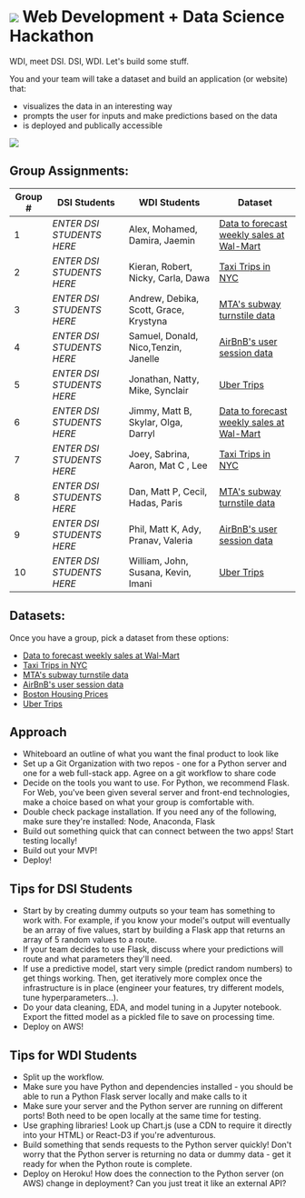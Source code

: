 # ![](https://ga-dash.s3.amazonaws.com/production/assets/logo-9f88ae6c9c3871690e33280fcf557f33.png) Web Development + Data Science Hackathon

WDI, meet DSI. DSI, WDI. Let's build some stuff.

You and your team will take a dataset and build an application (or website) that:
- visualizes the data in an interesting way
- prompts the user for inputs and make predictions based on the data
- is deployed and publically accessible

![](http://pppre.s3.amazonaws.com/2e5adf67004f3eea/5bf13f68c7e34663baf32d1e22cb4fef.jpg)

## Group Assignments:

| Group # | DSI Students | WDI Students | Dataset |
|---------|--------------|--------------|---------|
| 1 | _ENTER DSI STUDENTS HERE_ | Alex, Mohamed, Damira, Jaemin | [Data to forecast weekly sales at Wal-Mart](https://www.kaggle.com/c/walmart-recruiting-store-sales-forecasting/data) |
| 2 | _ENTER DSI STUDENTS HERE_ | Kieran, Robert, Nicky, Carla, Dawa | [Taxi Trips in NYC](http://www.nyc.gov/html/tlc/html/about/trip_record_data.shtml) |
| 3 | _ENTER DSI STUDENTS HERE_ | Andrew, Debika, Scott, Grace, Krystyna |  [MTA's subway turnstile data](http://web.mta.info/developers/turnstile.html) |
| 4 | _ENTER DSI STUDENTS HERE_ | Samuel, Donald, Nico,Tenzin, Janelle | [AirBnB's user session data](http://databits.io/challenges/airbnb-user-pathways-challenge) |
| 5 | _ENTER DSI STUDENTS HERE_ | Jonathan, Natty, Mike, Synclair | [Uber Trips](https://github.com/fivethirtyeight/uber-tlc-foil-response) |
| 6 | _ENTER DSI STUDENTS HERE_ | Jimmy, Matt B, Skylar, Olga, Darryl | [Data to forecast weekly sales at Wal-Mart](https://www.kaggle.com/c/walmart-recruiting-store-sales-forecasting/data) |
| 7 | _ENTER DSI STUDENTS HERE_ | Joey, Sabrina, Aaron, Mat C , Lee | [Taxi Trips in NYC](http://www.nyc.gov/html/tlc/html/about/trip_record_data.shtml) |
| 8 | _ENTER DSI STUDENTS HERE_ | Dan, Matt P, Cecil, Hadas, Paris | [MTA's subway turnstile data](http://web.mta.info/developers/turnstile.html) |
| 9 | _ENTER DSI STUDENTS HERE_ | Phil, Matt K, Ady, Pranav, Valeria | [AirBnB's user session data](http://databits.io/challenges/airbnb-user-pathways-challenge) |
| 10 | _ENTER DSI STUDENTS HERE_ | William, John, Susana, Kevin, Imani | [Uber Trips](https://github.com/fivethirtyeight/uber-tlc-foil-response) |


## Datasets:
Once you have a group, pick a dataset from these options:
* [Data to forecast weekly sales at Wal-Mart](https://www.kaggle.com/c/walmart-recruiting-store-sales-forecasting/data)
* [Taxi Trips in NYC](http://www.nyc.gov/html/tlc/html/about/trip_record_data.shtml)
* [MTA's subway turnstile data](http://web.mta.info/developers/turnstile.html)
* [AirBnB's user session data](http://databits.io/challenges/airbnb-user-pathways-challenge)
* [Boston Housing Prices](https://archive.ics.uci.edu/ml/datasets/Housing)
* [Uber Trips](https://github.com/fivethirtyeight/uber-tlc-foil-response)



## Approach
- Whiteboard an outline of what you want the final product to look like
- Set up a Git Organization with two repos - one for a Python server and one for a web full-stack app. Agree on a git workflow to share code
- Decide on the tools you want to use. For Python, we recommend Flask. For Web, you've been given several server and front-end technologies, make a choice based on what your group is comfortable with.
- Double check package installation. If you need any of the following, make sure they're installed: Node, Anaconda, Flask
- Build out something quick that can connect between the two apps! Start testing locally!
- Build out your MVP!
- Deploy!

## Tips for DSI Students
- Start by by creating dummy outputs so your team has something to work with. For example, if you know your model's output will eventually be an array of five values, start by building a Flask app that returns an array of 5 random values to a route.
- If your team decides to use Flask, discuss where your predictions will route and what parameters they'll need.
- If use a predictive model, start very simple (predict random numbers) to get things working. Then, get iteratively more complex once the infrastructure is in place (engineer your features, try different models, tune hyperparameters...).
- Do your data cleaning, EDA, and model tuning in a Jupyter notebook. Export the fitted model as a pickled file to save on processing time.
- Deploy on AWS!

## Tips for WDI Students
- Split up the workflow.
- Make sure you have Python and dependencies installed - you should be able to run a Python Flask server locally and make calls to it
- Make sure your server and the Python server are running on different ports! Both need to be open locally at the same time for testing.
- Use graphing libraries! Look up Chart.js (use a CDN to require it directly into your HTML) or React-D3 if you're adventurous.
- Build something that sends requests to the Python server quickly! Don't worry that the Python server is returning no data or dummy data - get it ready for when the Python route is complete.
- Deploy on Heroku! How does the connection to the Python server (on AWS) change in deployment? Can you just treat it like an external API?
